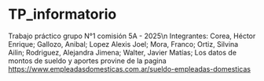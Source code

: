 # TP_informatorio
Trabajo práctico grupo N°1 comisión 5A - 2025\n
Integrantes: 
Corea, Héctor Enrique; 
Gallozo, Anibal; 
Lopez Alexis Joel; 
Mora, Franco; 
Ortiz, Silvina Ailin; 
Rodriguez, Alejandra Jimena; 
Walter, Javier Matías; 
Los datos de montos de sueldo y aportes provine de la pagina https://www.empleadasdomesticas.com.ar/sueldo-empleadas-domesticas
